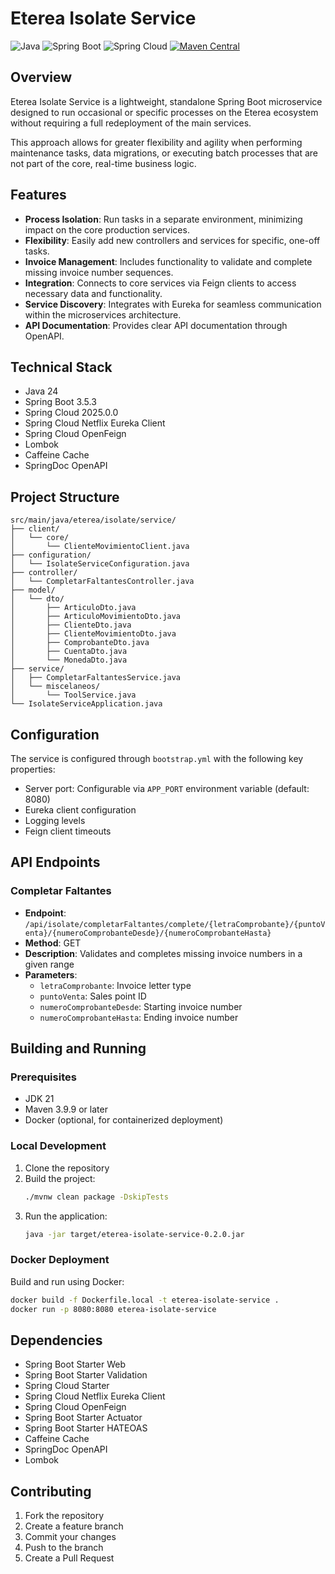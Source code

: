 # Eterea Isolate Service

![Java](https://img.shields.io/badge/java-24-blue.svg)
![Spring Boot](https://img.shields.io/badge/Spring%20Boot-3.5.3-brightgreen.svg)
![Spring Cloud](https://img.shields.io/badge/Spring%20Cloud-2025.0.0-yellow.svg)
[![Maven Central](https://img.shields.io/maven-central/v/com.termascacheuta/eterea-isolate-service.svg?label=Maven%20Central)](https://search.maven.org/search?q=g:%22com.termascacheuta%22%20AND%20a:%22eterea-isolate-service%22)

## Overview
Eterea Isolate Service is a lightweight, standalone Spring Boot microservice designed to run occasional or specific processes on the Eterea ecosystem without requiring a full redeployment of the main services.

This approach allows for greater flexibility and agility when performing maintenance tasks, data migrations, or executing batch processes that are not part of the core, real-time business logic.

## Features
- **Process Isolation**: Run tasks in a separate environment, minimizing impact on the core production services.
- **Flexibility**: Easily add new controllers and services for specific, one-off tasks.
- **Invoice Management**: Includes functionality to validate and complete missing invoice number sequences.
- **Integration**: Connects to core services via Feign clients to access necessary data and functionality.
- **Service Discovery**: Integrates with Eureka for seamless communication within the microservices architecture.
- **API Documentation**: Provides clear API documentation through OpenAPI.

## Technical Stack
- Java 24
- Spring Boot 3.5.3
- Spring Cloud 2025.0.0
- Spring Cloud Netflix Eureka Client
- Spring Cloud OpenFeign
- Lombok
- Caffeine Cache
- SpringDoc OpenAPI

## Project Structure
```
src/main/java/eterea/isolate/service/
├── client/
│   └── core/
│       └── ClienteMovimientoClient.java
├── configuration/
│   └── IsolateServiceConfiguration.java
├── controller/
│   └── CompletarFaltantesController.java
├── model/
│   └── dto/
│       ├── ArticuloDto.java
│       ├── ArticuloMovimientoDto.java
│       ├── ClienteDto.java
│       ├── ClienteMovimientoDto.java
│       ├── ComprobanteDto.java
│       ├── CuentaDto.java
│       └── MonedaDto.java
├── service/
│   ├── CompletarFaltantesService.java
│   └── miscelaneos/
│       └── ToolService.java
└── IsolateServiceApplication.java
```

## Configuration
The service is configured through `bootstrap.yml` with the following key properties:
- Server port: Configurable via `APP_PORT` environment variable (default: 8080)
- Eureka client configuration
- Logging levels
- Feign client timeouts

## API Endpoints
### Completar Faltantes
- **Endpoint**: `/api/isolate/completarFaltantes/complete/{letraComprobante}/{puntoVenta}/{numeroComprobanteDesde}/{numeroComprobanteHasta}`
- **Method**: GET
- **Description**: Validates and completes missing invoice numbers in a given range
- **Parameters**:
  - `letraComprobante`: Invoice letter type
  - `puntoVenta`: Sales point ID
  - `numeroComprobanteDesde`: Starting invoice number
  - `numeroComprobanteHasta`: Ending invoice number

## Building and Running

### Prerequisites
- JDK 21
- Maven 3.9.9 or later
- Docker (optional, for containerized deployment)

### Local Development
1. Clone the repository
2. Build the project:
   ```bash
   ./mvnw clean package -DskipTests
   ```
3. Run the application:
   ```bash
   java -jar target/eterea-isolate-service-0.2.0.jar
   ```

### Docker Deployment
Build and run using Docker:
```bash
docker build -f Dockerfile.local -t eterea-isolate-service .
docker run -p 8080:8080 eterea-isolate-service
```

## Dependencies
- Spring Boot Starter Web
- Spring Boot Starter Validation
- Spring Cloud Starter
- Spring Cloud Netflix Eureka Client
- Spring Cloud OpenFeign
- Spring Boot Starter Actuator
- Spring Boot Starter HATEOAS
- Caffeine Cache
- SpringDoc OpenAPI
- Lombok

## Contributing
1. Fork the repository
2. Create a feature branch
3. Commit your changes
4. Push to the branch
5. Create a Pull Request

